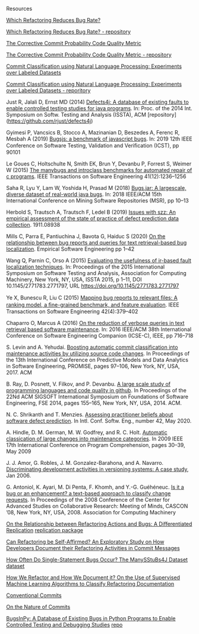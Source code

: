Resources

[Which Refactoring Reduces Bug Rate?](https://www.cs.huji.ac.il/~feit/papers/Refactor19PROMISE.pdf)

[Which Refactoring Reduces Bug Rate? - repository](https://github.com/evidencebp/Which-Refactoring-Reduces-Bug-Rate)

[The Corrective Commit Probability Code Quality Metric](https://arxiv.org/abs/2007.10912)

[The Corrective Commit Probability Code Quality Metric - repository](https://github.com/evidencebp/corrective-commit-probability)


[Commit Classification using Natural Language Processing: Experiments over Labeled Datasets](http://cibse2020.ppgia.pucpr.br/images/artigos/4/S04_P1.pdf)

[Commit Classification using Natural Language Processing: Experiments over Labeled Datasets - reporitory](https://github.com/gesteves91/fasttext-commit-classification)


Just R, Jalali D, Ernst MD (2014) [Defects4j: A database of existing faults to enable controlled testing studies for java programs](https://www.researchgate.net/publication/266659285_Defects4J_a_database_of_existing_faults_to_enable_controlled_testing_studies_for_Java_programs). In: Proc. of the 2014 Int. Symposium on Softw. Testing and Analysis (ISSTA), ACM [repository] (https://github.com/rjust/defects4j)


Gyimesi P, Vancsics B, Stocco A, Mazinanian D, Beszedes A, Ferenc R, Mesbah A (2019) [Bugsjs: a benchmark of javascript bugs](https://www.researchgate.net/publication/333681142_BUGSJS_A_Benchmark_of_JavaScript_Bugs). In: 2019 12th IEEE Conference on Software Testing, Validation and Veriﬁcation (ICST), pp 90101

Le Goues C, Holtschulte N, Smith EK, Brun Y, Devanbu P, Forrest S, Weimer W (2015) [The manybugs and introclass benchmarks for automated repair of c programs](https://squareslab.github.io/materials/LeGouesManyBugs2015.pdf). IEEE Transactions on Software Engineering 41(12):1236–1256

Saha R, Lyu Y, Lam W, Yoshida H, Prasad M (2018) [Bugs.jar: A largescale, diverse dataset of real-world java bugs](http://winglam2.web.engr.illinois.edu/publications/2018/bugs-dot-jar.pdf). In: 2018 IEEE/ACM 15th International Conference on Mining Software Repositories (MSR), pp 10–13

Herbold S, Trautsch A, Trautsch F, Ledel B (2019) [Issues with szz: An empirical assessment of the state of practice of defect prediction data collection](https://arxiv.org/abs/1911.08938). 1911.08938

Mills C, Parra E, Pantiuchina J, Bavota G, Haiduc S (2020) [On the relationship between bug reports and queries for text retrieval-based bug localization](https://link.springer.com/article/10.1007/s10664-020-09823-w). Empirical Software Engineering pp 1–42

Wang Q, Parnin C, Orso A (2015) [Evaluating the usefulness of ir-based fault localization techniques](http://chrisparnin.me/pdf/ISSTA15.pdf). In: Proceedings of the 2015 International Symposium on Software Testing and Analysis, Association for Computing Machinery, New York, NY, USA, ISSTA 2015, p 1–11, DOI 10.1145/2771783.2771797, URL https://doi.org/10.1145/2771783.2771797

Ye X, Bunescu R, Liu C (2015) [Mapping bug reports to relevant ﬁles: A ranking model, a ﬁne-grained benchmark, and feature evaluation](https://www.researchgate.net/publication/281831915_Mapping_Bug_Reports_to_Relevant_Files_A_Ranking_Model_a_Fine-Grained_Benchmark_and_Feature_Evaluation). IEEE Transactions on Software Engineering 42(4):379–402

Chaparro O, Marcus A (2016) [On the reduction of verbose queries in text retrieval based software maintenance](https://ieeexplore.ieee.org/document/7883382). In: 2016 IEEE/ACM 38th International Conference on Software Engineering Companion (ICSE-C), IEEE, pp 716–718

S. Levin and A. Yehudai. [Boosting automatic commit classification into maintenance activities by utilizing source code changes](https://arxiv.org/pdf/1711.05340.pdf).
In Proceedings of the 13th International Conference on Predictive
Models and Data Analytics in Software Engineering, PROMISE,
pages 97–106, New York, NY, USA, 2017. ACM

B. Ray, D. Posnett, V. Filkov, and P. Devanbu. [A large scale
study of programming languages and code quality in github](https://web.cs.ucdavis.edu/~filkov/papers/lang_github.pdf).
In Proceedings of the 22Nd ACM SIGSOFT International Symposium
on Foundations of Software Engineering, FSE 2014, pages 155–165,
New York, NY, USA, 2014. ACM.

N. C. Shrikanth and T. Menzies. [Assessing practitioner beliefs
about software defect prediction](https://arxiv.org/abs/1912.10093). In Intl. Conf. Softw. Eng.,
number 42, May 2020.

A. Hindle, D. M. German, M. W. Godfrey, and R. C. Holt.
[Automatic classication of large changes into maintenance categories](https://softwareprocess.es/pubs/hindleICPC2009-large-changes-classification.pdf). In 2009 IEEE 17th International Conference on Program
Comprehension, pages 30–39, May 2009

J. J. Amor, G. Robles, J. M. Gonzalez-Barahona, and A. Navarro.
[Discriminating development activities in versioning systems: A
case study](http://citeseerx.ist.psu.edu/viewdoc/summary?doi=10.1.1.102.3673), Jan 2006.

G. Antoniol, K. Ayari, M. Di Penta, F. Khomh, and Y.-G.
Guéhéneuc. [Is it a bug or an enhancement? a text-based approach
to classify change requests](http://swat.polymtl.ca/~foutsekh/docs/CASCON'08.pdf). In Proceedings of the 2008 Conference of
the Center for Advanced Studies on Collaborative Research: Meeting of
Minds, CASCON ’08, New York, NY, USA, 2008. Association for
Computing Machinery

[On the Relationship between Refactoring Actions and Bugs:
A Differentiated Replication](https://arxiv.org/pdf/2009.11685.pdf) [replication package](https://zenodo.org/record/4018691#.X47GOZMzZhE)

[Can Refactoring be Self-Affirmed? An Exploratory
Study on How Developers Document their
Refactoring Activities in Commit Messages](https://www.researchgate.net/profile/Mohamed_Wiem_Mkaouer/publication/334282567_Can_Refactoring_Be_Self-Affirmed_An_Exploratory_Study_on_How_Developers_Document_Their_Refactoring_Activities_in_Commit_Messages/links/5d218f34458515c11c18d96c/Can-Refactoring-Be-Self-Affirmed-An-Exploratory-Study-on-How-Developers-Document-Their-Refactoring-Activities-in-Commit-Messages.pdf)

[How Often Do Single-Statement Bugs Occur? The ManySStuBs4J Dataset](https://arxiv.org/pdf/1905.13334.pdf) [dataset](https://zenodo.org/record/3653444#.X5l8W5MzZ70)

[How We Refactor and How We Document it? On the Use of Supervised Machine Learning Algorithms to Classify Refactoring Documentation](https://arxiv.org/pdf/2010.13890.pdf)

[Conventional Commits](https://www.conventionalcommits.org/en/v1.0.0/)

[On the Nature of Commits](https://www.inf.usi.ch/lanza/Downloads/Hatt2008a.pdf)

[BugsInPy: A Database of Existing Bugs in Python Programs to
Enable Controlled Testing and Debugging Studies](https://dl.acm.org/doi/pdf/10.1145/3368089.3417943) [repo](https://github.com/soarsmu/BugsInPy/)
